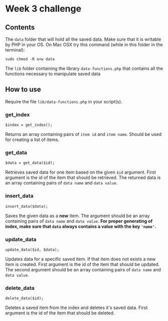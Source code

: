 # Week 3 challenge

## Contents
The `data` folder that will hold all the saved data.
Make sure that it is writable by PHP in your OS.
On Mac OSX try this command (while in this folder in the terminal):
```
sudo chmod -R a+w data
```

The `lib` folder containing the library `data-functions.php` that contains all the functions necessary to manipulate saved data

## How to use
Require the file `lib/data-functions.php` in your script(s).

### get_index
```
$index = get_index();
```
Returns an array containing pairs of `item id` and `item name`.
Should be used for creating a list of items.

### get_data
```
$data = get_data($id);
```
Retrieves saved data for one item based on the given `$id` argument.
First argument is the id of the item that should be retrieved.
The returned data is an array containing pairs of `data name` and `data value`.

### insert_data
```
insert_data($data);
```
Saves the given data as a **new** item.
The argument should be an array containing pairs of `data name` and `data value`.
**For proper generating of index, make sure that `data` always contains a value with the key `'name'`.**

### update_data
```
update_data($id, $data);
```
Updates data for a specific saved item. If that item does not exists a new item is created.
First argument is the id of the item that should be updated.
The second argument should be an array containing pairs of `data name` and `data value`.

### delete_data
```
delete_data($id);
```
Deletes a saved item from the index and deletes it's saved data.
First argument is the id of the item that should be deleted.